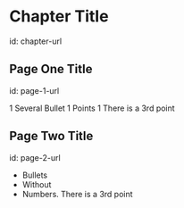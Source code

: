# Chapter Title
id: chapter-url

## Page One Title
id: page-1-url

1 Several Bullet
1 Points
1 There is a 3rd point

## Page Two Title
id: page-2-url

* Bullets
* Without
* Numbers. There is a 3rd point
